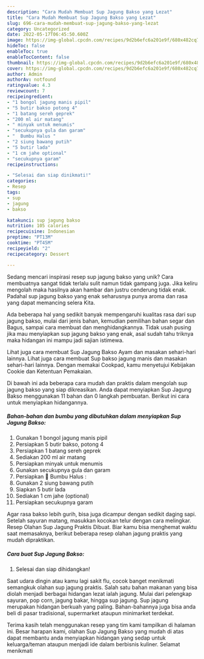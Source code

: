 ```yaml
---
description: "Cara Mudah Membuat Sup Jagung Bakso yang Lezat"
title: "Cara Mudah Membuat Sup Jagung Bakso yang Lezat"
slug: 696-cara-mudah-membuat-sup-jagung-bakso-yang-lezat
category: Uncategorized
date: 2022-05-17T06:45:50.600Z
image: https://img-global.cpcdn.com/recipes/9d2b6efc6a201e9f/680x482cq70/sup-jagung-bakso-foto-resep-utama.jpg
hideToc: false
enableToc: true
enableTocContent: false
thumbnail: https://img-global.cpcdn.com/recipes/9d2b6efc6a201e9f/680x482cq70/sup-jagung-bakso-foto-resep-utama.jpg
cover: https://img-global.cpcdn.com/recipes/9d2b6efc6a201e9f/680x482cq70/sup-jagung-bakso-foto-resep-utama.jpg
author: Admin
authorAv: notfound
ratingvalue: 4.3
reviewcount: 7
recipeingredient:
- "1 bongol jagung manis pipil"
- "5 butir bakso potong 4"
- "1 batang sereh geprek"
- "200 ml air matang"
- " minyak untuk menumis"
- "secukupnya gula dan garam"
- "  Bumbu Halus "
- "2 siung bawang putih"
- "5 butir lada"
- "1 cm jahe optional"
- "secukupnya garam"
recipeinstructions:

- "Selesai dan siap dinikmati!"
categories:
- Resep
tags:
- sup
- jagung
- bakso

katakunci: sup jagung bakso 
nutrition: 105 calories
recipecuisine: Indonesian
preptime: "PT13M"
cooktime: "PT45M"
recipeyield: "2"
recipecategory: Dessert

---
```





Sedang mencari inspirasi resep sup jagung bakso yang unik? Cara membuatnya sangat tidak terlalu sulit namun tidak gampang juga. Jika keliru mengolah maka hasilnya akan hambar dan justru cenderung tidak enak. Padahal sup jagung bakso yang enak seharusnya punya aroma dan rasa yang dapat memancing selera Kita.





Ada beberapa hal yang sedikit banyak mempengaruhi kualitas rasa dari sup jagung bakso, mulai dari jenis bahan, kemudian pemilihan bahan segar dan Bagus, sampai cara membuat dan menghidangkannya. Tidak usah pusing jika mau menyiapkan sup jagung bakso yang enak,      asal sudah tahu triknya maka hidangan ini mampu jadi sajian istimewa.














Lihat juga cara membuat Sup Jagung Bakso Ayam dan masakan sehari-hari lainnya. Lihat juga cara membuat Sup bakso jagung manis dan masakan sehari-hari lainnya. Dengan memakai Cookpad, kamu menyetujui Kebijakan Cookie dan Ketentuan Pemakaian.






Di bawah ini ada beberapa cara mudah dan praktis dalam mengolah sup jagung bakso yang siap dikreasikan. Anda dapat menyiapkan Sup Jagung Bakso menggunakan 11 bahan dan 0 langkah pembuatan. Berikut ini cara untuk menyiapkan hidangannya.

<!--inarticleads1-->

##### Bahan-bahan dan bumbu yang dibutuhkan dalam menyiapkan Sup Jagung Bakso:

1. Gunakan 1 bongol jagung manis pipil
1. Persiapkan 5 butir bakso, potong 4
1. Persiapkan 1 batang sereh geprek
1. Sediakan 200 ml air matang
1. Persiapkan  minyak untuk menumis
1. Gunakan secukupnya gula dan garam
1. Persiapkan  🍎 Bumbu Halus :
1. Gunakan 2 siung bawang putih
1. Siapkan 5 butir lada
1. Sediakan 1 cm jahe (optional)
1. Persiapkan secukupnya garam


Agar rasa bakso lebih gurih, bisa juga dicampur dengan sedikit daging sapi. Setelah sayuran matang, masukkan kocokan telur dengan cara melingkar. Resep Olahan Sup Jagung Praktis Dibuat. Biar kamu bisa menghemat waktu saat memasaknya, berikut beberapa resep olahan jagung praktis yang mudah dipraktikan. 

<!--inarticleads2-->

##### Cara buat Sup Jagung Bakso:


1. Selesai dan siap dihidangkan!

Saat udara dingin atau kamu lagi sakit flu, cocok banget menikmati semangkuk olahan sup jagung praktis. Salah satu bahan makanan yang bisa diolah menjadi berbagai hidangan lezat ialah jagung. Mulai dari pelengkap sayuran, pop corn, jagung bakar, hingga sup jagung. Sup jagung merupakan hidangan berkuah yang paling. Bahan-bahannya juga bisa anda beli di pasar tradisional, supermarket ataupun minimarket terdekat. 

Terima kasih telah menggunakan resep yang tim kami tampilkan di halaman ini. Besar harapan kami, olahan Sup Jagung Bakso yang mudah di atas dapat membantu anda menyiapkan hidangan yang sedap untuk keluarga/teman ataupun menjadi ide dalam berbisnis kuliner. Selamat menikmati
